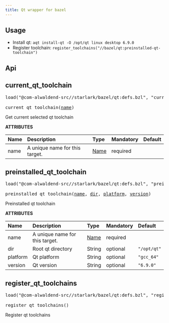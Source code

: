 ```yaml
---
title: Qt wrapper for bazel
---
```


## Usage

- Install qt: `aqt install-qt -O /opt/qt linux desktop 6.9.0`
- Register toolchain: `register_toolchains("//bazel/qt:preinstalled-qt-toolchain")`

## Api

<!-- STARDOC START -->
<!-- Generated with Stardoc: http://skydoc.bazel.build -->

<a id="current_qt_toolchain"></a>

## current_qt_toolchain

<pre>
load("@com-alwaldend-src//starlark/bazel/qt:defs.bzl", "current_qt_toolchain")

current_qt_toolchain(<a href="#current_qt_toolchain-name">name</a>)
</pre>

Get current selected qt toolchain

**ATTRIBUTES**

| Name                                       | Description                    | Type                                                                | Mandatory | Default |
| :----------------------------------------- | :----------------------------- | :------------------------------------------------------------------ | :-------- | :------ |
| <a id="current_qt_toolchain-name"></a>name | A unique name for this target. | <a href="https://bazel.build/concepts/labels#target-names">Name</a> | required  |         |

<a id="preinstalled_qt_toolchain"></a>

## preinstalled_qt_toolchain

<pre>
load("@com-alwaldend-src//starlark/bazel/qt:defs.bzl", "preinstalled_qt_toolchain")

preinstalled_qt_toolchain(<a href="#preinstalled_qt_toolchain-name">name</a>, <a href="#preinstalled_qt_toolchain-dir">dir</a>, <a href="#preinstalled_qt_toolchain-platform">platform</a>, <a href="#preinstalled_qt_toolchain-version">version</a>)
</pre>

Preinstalled qt toolchain

**ATTRIBUTES**

| Name                                                    | Description                    | Type                                                                | Mandatory | Default     |
| :------------------------------------------------------ | :----------------------------- | :------------------------------------------------------------------ | :-------- | :---------- |
| <a id="preinstalled_qt_toolchain-name"></a>name         | A unique name for this target. | <a href="https://bazel.build/concepts/labels#target-names">Name</a> | required  |             |
| <a id="preinstalled_qt_toolchain-dir"></a>dir           | Root qt directory              | String                                                              | optional  | `"/opt/qt"` |
| <a id="preinstalled_qt_toolchain-platform"></a>platform | Qt platform                    | String                                                              | optional  | `"gcc_64"`  |
| <a id="preinstalled_qt_toolchain-version"></a>version   | Qt version                     | String                                                              | optional  | `"6.9.0"`   |

<a id="register_qt_toolchains"></a>

## register_qt_toolchains

<pre>
load("@com-alwaldend-src//starlark/bazel/qt:defs.bzl", "register_qt_toolchains")

register_qt_toolchains()
</pre>

Register qt toolchains

<!-- STARDOC END -->
